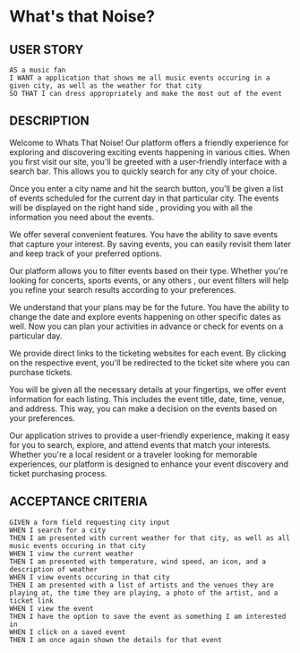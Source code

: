 # What's that Noise?

## USER STORY

``` 
AS a music fan
I WANT a application that shows me all music events occuring in a given city, as well as the weather for that city
SO THAT I can dress appropriately and make the most out of the event
 ```


## DESCRIPTION
Welcome to Whats That Noise! Our platform offers a friendly experience for exploring and discovering exciting events happening in various cities. When you first visit our site, you'll be greeted with a user-friendly interface with a search bar. This allows you to quickly search for any city of your choice.

Once you enter a city name and hit the search button, you'll be given a list of events scheduled for the current day in that particular city. The events will be displayed on the right hand side , providing you with all the information you need about the events.

We offer several convenient features. You have the ability to save events that capture your interest. By saving events, you can easily revisit them later and keep track of your preferred options.

Our platform allows you to filter events based on their type. Whether you're looking for concerts, sports events, or any others , our event filters will help you refine your search results according to your preferences.

We understand that your plans may be for the future. You have the ability to change the date and explore events happening on other specific dates as well. Now you can plan your activities in advance or check for events on a particular day.

We provide direct links to the ticketing websites for each event. By clicking on the respective event, you'll be redirected to the ticket site where you can purchase tickets.

You will be given all the necessary details at your fingertips, we offer event information for each listing. This includes the event title, date, time, venue, and address. This way, you can make a decision on the events based on your preferences.

Our application strives to provide a user-friendly experience, making it easy for you to search, explore, and attend events that match your interests. Whether you're a local resident or a traveler looking for memorable experiences, our platform is designed to enhance your event discovery and ticket purchasing process.

## ACCEPTANCE CRITERIA
```
GIVEN a form field requesting city input
WHEN I search for a city
THEN I am presented with current weather for that city, as well as all music events occuring in that city
WHEN I view the current weather
THEN I am presented with temperature, wind speed, an icon, and a description of weather
WHEN I view events occuring in that city
THEN I am presented with a list of artists and the venues they are playing at, the time they are playing, a photo of the artist, and a ticket link
WHEN I view the event
THEN I have the option to save the event as something I am interested in
WHEN I click on a saved event
THEN I am once again shown the details for that event 
